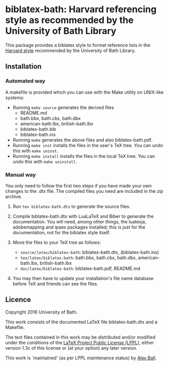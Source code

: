 # biblatex-bath: Harvard referencing style as recommended by the University of Bath Library

This package provides a biblatex style to format reference lists in the
[Harvard style][bath-harvard] recommended by the University of Bath Library.

## Installation

### Automated way

A makefile is provided which you can use with the Make utility on
UNIX-like systems:

  * Running `make source` generates the derived files
      - README.md
      - bath.bbx, bath.cbx, bath.dbx
      - american-bath.lbx, british-bath.lbx
      - biblatex-bath.bib
      - biblatex-bath.ins
  * Running `make` generates the above files and also biblatex-bath.pdf.
  * Running `make inst` installs the files in the user's TeX tree.
    You can undo this with `make uninst`.
  * Running `make install` installs the files in the local TeX tree.
    You can undo this with `make uninstall`.

### Manual way

You only need to follow the first two steps if you have made your own
changes to the .dtx file. The compiled files you need are included in
the zip archive.

 1. Run `tex biblatex-bath.dtx` to generate the source files.
 2. Compile biblatex-bath.dtx with LuaLaTeX and Biber to generate the
    documentation. You will need, among other things, the luatexja,
    adobemapping and ipaex packages installed; this is just for the
    documentation, not for the biblatex style itself.
 3. Move the files to your TeX tree as follows:
      - `source/latex/biblatex-bath`:
        biblatex-bath.dtx,
        (biblatex-bath.ins)
      - `tex/latex/biblatex-bath`:
        bath.bbx,
        bath.cbx,
        bath.dbx,
        american-bath.lbx,
        british-bath.lbx
      - `doc/latex/biblatex-bath`:
        biblatex-bath.pdf,
        README.md

 4. You may then have to update your installation's file name database
    before TeX and friends can see the files.

[bath-harvard]: http://www.bath.ac.uk/library/infoskills/referencing-plagiarism/harvard-bath-style.html

## Licence

Copyright 2016 University of Bath.

This work consists of the documented LaTeX file biblatex-bath.dtx and a Makefile.

The text files contained in this work may be distributed and/or modified
under the conditions of the [LaTeX Project Public License (LPPL)][lppl],
either version 1.3c of this license or (at your option) any later
version.

This work is `maintained' (as per LPPL maintenance status) by [Alex Ball][me].

[lppl]: http://www.latex-project.org/lppl.txt "LaTeX Project Public License (LPPL)"
[me]: https://github.bath.ac.uk/ab318/bathbib "Alex Ball"

